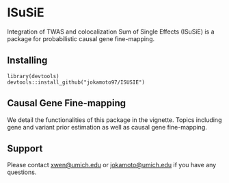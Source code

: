 # ISuSiE
Integration of TWAS and colocalization Sum of Single Effects (ISuSiE) is a 
package for probabilistic causal gene fine-mapping.


## Installing

```
library(devtools)
devtools::install_github("jokamoto97/ISUSIE")
```

## Causal Gene Fine-mapping

We detail the functionalities of this package in the vignette. Topics including 
gene and variant prior estimation as well as causal gene fine-mapping.


## Support

Please contact xwen@umich.edu or jokamoto@umich.edu if you have any questions.
